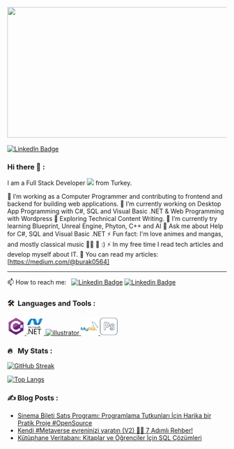 
<p align="center"><img src="https://media.giphy.com/media/dWesBcTLavkZuG35MI/giphy.gif" width="600" height="300"  /></p>

<a href="https://www.linkedin.com/in/burakkurt0707"><img src="https://img.shields.io/badge/LinkedIn-blue?style=for-the-badge&logo=linkedin&logoColor=white" alt="LinkedIn Badge"></a>
### Hi there 👋 :

I am a Full Stack Developer <img src="https://media.giphy.com/media/WUlplcMpOCEmTGBtBW/giphy.gif" width="30"> from Turkey.

  🔭 I’m working as a Computer Programmer and contributing to frontend and backend for building web applications.
  🔭 I’m currently working on Desktop App Programming with C#, SQL and Visual Basic .NET & Web Programming with Wordpress
  🌱 Exploring Technical Content Writing.
  🌱 I’m currently try learning Blueprint, Unreal Engine, Phyton, C++ and AI
  💬 Ask me about Help for C#, SQL and Visual Basic .NET
  ⚡ Fun fact: I'm love animes and mangas, and mostly classical music 🎼🎻 🎻 :)
  ⚡ In my free time I read tech articles and develop myself about IT.
  👯 You can read my articles: [https://medium.com/@burak0564]
***
📫 How to reach me: &nbsp; 
[![Linkedin Badge](https://img.shields.io/badge/-burakkurt0707-blue?style=flat&logo=Linkedin&logoColor=white)](https://www.linkedin.com/in/burakkurt0707)
[![Linkedin Badge](https://img.shields.io/badge/-burakkurtburak0564-blue?style=flat&logo=medium&logoColor=white)](https://medium.com/@burak0564)

### 🛠 &nbsp;Languages and Tools :
<p align="left"> <a href="https://www.w3schools.com/cs/" target="_blank" rel="noreferrer"> <img src="https://raw.githubusercontent.com/devicons/devicon/master/icons/csharp/csharp-original.svg" alt="csharp" width="40" height="40"/> </a> <a href="https://dotnet.microsoft.com/" target="_blank" rel="noreferrer"> <img src="https://raw.githubusercontent.com/devicons/devicon/master/icons/dot-net/dot-net-original-wordmark.svg" alt="dotnet" width="40" height="40"/> </a> <a href="https://www.adobe.com/in/products/illustrator.html" target="_blank" rel="noreferrer"> <img src="https://www.vectorlogo.zone/logos/adobe_illustrator/adobe_illustrator-icon.svg" alt="illustrator" width="40" height="40"/> </a> <a href="https://www.mysql.com/" target="_blank" rel="noreferrer"> <img src="https://raw.githubusercontent.com/devicons/devicon/master/icons/mysql/mysql-original-wordmark.svg" alt="mysql" width="40" height="40"/> </a> <a href="https://www.photoshop.com/en" target="_blank" rel="noreferrer"> <img src="https://raw.githubusercontent.com/devicons/devicon/master/icons/photoshop/photoshop-line.svg" alt="photoshop" width="40" height="40"/> </a> </p>

### 🔥 &nbsp; My Stats :
[![GitHub Streak](http://github-readme-streak-stats.herokuapp.com?user=burakkurt07&theme=dark&background=000000)](https://git.io/streak-stats)

[![Top Langs](https://github-readme-stats.vercel.app/api/top-langs/?username=burakkurt07&layout=compact&theme=vision-friendly-dark)](https://github.com/anuraghazra/github-readme-stats)

### ✍️ Blog Posts : 
- [Sinema Bileti Satış Programı: Programlama Tutkunları İçin Harika bir Pratik Proje #OpenSource](https://medium.com/@burak0564/sinema-bileti-sat%C4%B1%C5%9F-program%C4%B1-programlama-tutkunlar%C4%B1-i%CC%87%C3%A7in-harika-bir-pratik-proje-opensource-f4fa3aa5b080)
- [Kendi #Metaverse evreninizi yaratın (V2) 🫴✨ 7 Adımlı Rehber!](https://medium.com/@burak0564/kendi-metaverse-evreninizi-yarat%C4%B1n-v2-proje-tasar%C4%B1m%C4%B1-70728beeb504)
- [Kütüphane Veritabanı: Kitaplar ve Öğrenciler İçin SQL Çözümleri](https://medium.com/@burak0564/k%C3%BCt%C3%BCphane-veritaban%C4%B1-kitaplar-ve-%C3%B6%C4%9Frenciler-i%CC%87%C3%A7in-sql-%C3%A7%C3%B6z%C3%BCmleri-f6f2dbb65551)<!-- BLOG-POST-LIST:START -->
<!-- BLOG-POST-LIST:END -->


